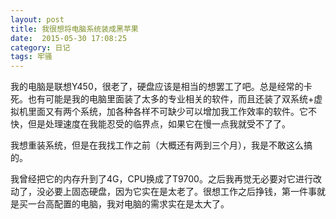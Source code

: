 ```yaml
---
layout: post
title: 我很想将电脑系统装成黑苹果
date:  2015-05-30 17:08:25   
category: 日记
tags: 牢骚
---
```


我的电脑是联想Y450，很老了，硬盘应该是相当的想罢工了吧。总是经常的卡死。也有可能是我的电脑里面装了太多的专业相关的软件，而且还装了双系统+虚拟机里面又有两个系统，加各种各样不可缺少可以增加我工作效率的软件。它不快，但是处理速度在我能忍受的临界点，如果它在慢一点我就受不了了。

我想重装系统，但是在我找工作之前（大概还有两到三个月），我是不敢这么搞的。

我曾经把它的内存升到了4G，CPU换成了T9700。之后我再觉无必要对它进行改动了，没必要上固态硬盘，因为它实在是太老了。很想工作之后挣钱，第一件事就是买一台高配置的电脑，我对电脑的需求实在是太大了。
























